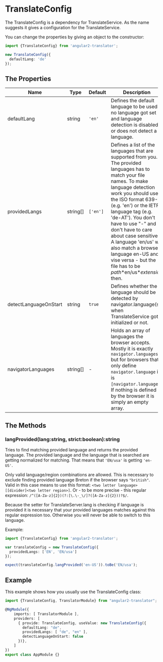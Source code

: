 # TranslateConfig

The TranslateConfig is a dependency for TranslateService. As the name suggests it gives a configuration for the TranslateService.

You can change the properties by giving an object to the constructor:
```ts
import {TranslateConfig} from 'angular2-translator';

new TranslateConfig({
  defaultLang: 'de'
});
```
## The Properties

| Name                  | Type     | Default  | Description |
|-----------------------|----------|----------|-------------|
| defaultLang           | string   | `'en'`   | Defines the default language to be used if no language got set and language detection is disabled or does not detect a language. |
| providedLangs         | string[] | `['en']` | Defines a list of the languages that are supported from you. The provided languages has to match your file names. To make language detection work you should use the ISO format 639-1 (e.g. 'en') or the IETF language tag (e.g. 'de-AT'). You don't have to use "-" and don't have to care about case sensitive. A language 'en/us' will also match a browser language en-US and vise versa - but the file has to be *path*\*en/us\**extension* then. |
| detectLanguageOnStart | string   | `true`   | Defines whether the language should be detected by navigator.language(s) when TranslateService got initialized or not. |
| navigatorLanguages    | string[] | -        | Holds an array of languages the browser accepts. Mostly it is exactly `navigator.languages` but for browsers that only define `navigator.language` it is `[navigator.language]`. If nothing is defined by the browser it is simply an empty array. |

## The Methods

### langProvided(lang:string, strict:boolean):string
Tries to find matching provided language and returns the provided language. The provided
language and the language that is searched are getting normalized for matching. That means
that `'EN/usa'` is getting `'en-US'`.

Only valid language/region combinations are allowed. This is necessary to exclude finding provided language Breton
if the browser says `"british"`. Valid in this case means to use this format: 
`<two letter language>[[divider]<two letter region>]`. Or - to be more precise - this regular expression: 
`/^([A-Za-z]{2})(?:[\.\-_\/]?([A-Za-z]{2}))?$/`.

Because the setter for TranslateServer.lang is checking if language is provided it is necessary that your provided
languages matches against this regular expression too. Otherwise you will never be able to switch to this language.

Example:
```ts
import {TranslateConfig} from 'angular2-translator';

var translateConfig = new TranslateConfig({
  providedLangs: ['EN', 'EN/usa']
});

expect(translateConfig.langProvided('en-US')).toBe('EN/usa');
```

## Example

This example shows how you usually use the TranslateConfig class:
```ts
import {TranslateConfig, TranslatorModule} from "angular2-translator";

@NgModule({
    imports: [ TranslatorModule ],
    providers: [
      { provide: TranslateConfig, useValue: new TranslateConfig({
        defaultLang: "de",
        providedLangs: [ "de", "en" ],
        detectLanguageOnStart: false
      })},
    ]
})
export class AppModule {}
```

